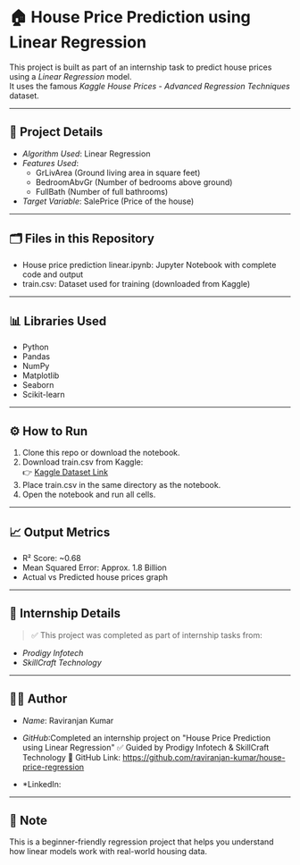 # 🏠 House Price Prediction using Linear Regression

This project is built as part of an internship task to predict house prices using a *Linear Regression* model.  
It uses the famous *Kaggle House Prices - Advanced Regression Techniques* dataset.

---

## 📌 Project Details

- *Algorithm Used*: Linear Regression
- *Features Used*:
  - GrLivArea (Ground living area in square feet)
  - BedroomAbvGr (Number of bedrooms above ground)
  - FullBath (Number of full bathrooms)
- *Target Variable*: SalePrice (Price of the house)

---

## 🗂 Files in this Repository

- House price prediction linear.ipynb: Jupyter Notebook with complete code and output
- train.csv: Dataset used for training (downloaded from Kaggle)

---

## 📊 Libraries Used

- Python
- Pandas
- NumPy
- Matplotlib
- Seaborn
- Scikit-learn

---

## ⚙ How to Run

1. Clone this repo or download the notebook.
2. Download train.csv from Kaggle:  
   👉 [Kaggle Dataset Link](https://www.kaggle.com/competitions/house-prices-advanced-regression-techniques/data)
3. Place train.csv in the same directory as the notebook.
4. Open the notebook and run all cells.

---

## 📈 Output Metrics

- R² Score: ~0.68
- Mean Squared Error: Approx. 1.8 Billion
- Actual vs Predicted house prices graph

---

## 🏢 Internship Details

> ✅ This project was completed as part of internship tasks from:

- *Prodigy Infotech*
- *SkillCraft Technology*

---

## 👨‍💻 Author

- *Name*: Raviranjan Kumar  
- *GitHub*:Completed an internship project on "House Price Prediction using Linear Regression"
✅ Guided by Prodigy Infotech & SkillCraft Technology
🔗 GitHub Link: https://github.com/raviranjan-kumar/house-price-regression 

- *LinkedIn:

---

## 📌 Note

This is a beginner-friendly regression project that helps you understand how linear models work with real-world housing data.
